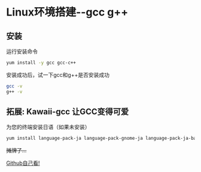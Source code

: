 # Linux环境搭建--gcc g++

## 安装

运行安装命令

```Bash
yum install -y gcc gcc-c++
```

安装成功后，试一下gcc和g++是否安装成功

```Bash
gcc -v
g++ -v
```

## 拓展: Kawaii-gcc 让GCC变得可爱

为您的终端安装日语（如果未安装）
```Bash
yum install language-pack-ja language-pack-gnome-ja language-pack-ja-base language-pack-gnome-ja-base
```

~~摊牌了...~~

[Github自己看!](https://github.com/Bill-Haku/kawaii-gcc)